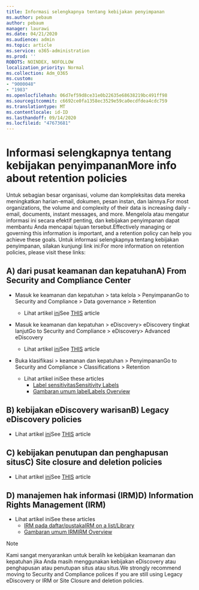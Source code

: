 ```yaml
---
title: Informasi selengkapnya tentang kebijakan penyimpanan
ms.author: pebaum
author: pebaum
manager: laurawi
ms.date: 04/21/2020
ms.audience: admin
ms.topic: article
ms.service: o365-administration
ms.prod: ''
ROBOTS: NOINDEX, NOFOLLOW
localization_priority: Normal
ms.collection: Adm_O365
ms.custom:
- "9000048"
- "1983"
ms.openlocfilehash: 06d7ef59d8ce31e0b22635e68638219bc491ff98
ms.sourcegitcommit: c6692ce0fa1358ec3529e59ca0ecdfdea4cdc759
ms.translationtype: MT
ms.contentlocale: id-ID
ms.lasthandoff: 09/14/2020
ms.locfileid: "47673681"
---
```

# <a name="more-info-about-retention-policies"></a><span data-ttu-id="31acc-102">Informasi selengkapnya tentang kebijakan penyimpanan</span><span class="sxs-lookup"><span data-stu-id="31acc-102">More info about retention policies</span></span>

<span data-ttu-id="31acc-103">Untuk sebagian besar organisasi, volume dan kompleksitas data mereka meningkatkan harian-email, dokumen, pesan instan, dan lainnya.</span><span class="sxs-lookup"><span data-stu-id="31acc-103">For most organizations, the volume and complexity of their data is increasing daily - email, documents, instant messages, and more.</span></span> <span data-ttu-id="31acc-104">Mengelola atau mengatur informasi ini secara efektif penting, dan kebijakan penyimpanan dapat membantu Anda mencapai tujuan tersebut.</span><span class="sxs-lookup"><span data-stu-id="31acc-104">Effectively managing or governing this information is important, and a retention policy can help you achieve these goals.</span></span> <span data-ttu-id="31acc-105">Untuk informasi selengkapnya tentang kebijakan penyimpanan, silakan kunjungi link ini:</span><span class="sxs-lookup"><span data-stu-id="31acc-105">For more information on retention policies, please visit these links:</span></span>

## <a name="a-from-security-and-compliance-center"></a><span data-ttu-id="31acc-106">A) dari pusat keamanan dan kepatuhan</span><span class="sxs-lookup"><span data-stu-id="31acc-106">A) From Security and Compliance Center</span></span>

- <span data-ttu-id="31acc-107">Masuk ke keamanan dan kepatuhan > tata kelola > Penyimpanan</span><span class="sxs-lookup"><span data-stu-id="31acc-107">Go to Security and Compliance > Data governance > Retention</span></span>
  - <span data-ttu-id="31acc-108">Lihat artikel [ini](https://docs.microsoft.com/microsoft-365/compliance/retention-policies)</span><span class="sxs-lookup"><span data-stu-id="31acc-108">See [THIS](https://docs.microsoft.com/microsoft-365/compliance/retention-policies) article</span></span>

- <span data-ttu-id="31acc-109">Masuk ke keamanan dan kepatuhan > eDiscovery> eDiscovery tingkat lanjut</span><span class="sxs-lookup"><span data-stu-id="31acc-109">Go to Security and Compliance > eDiscovery> Advanced eDiscovery</span></span> 
  - <span data-ttu-id="31acc-110">Lihat artikel [ini](https://docs.microsoft.com/microsoft-365/compliance/ediscovery-cases)</span><span class="sxs-lookup"><span data-stu-id="31acc-110">See [THIS](https://docs.microsoft.com/microsoft-365/compliance/ediscovery-cases) article</span></span>

- <span data-ttu-id="31acc-111">Buka klasifikasi > keamanan dan kepatuhan > Penyimpanan</span><span class="sxs-lookup"><span data-stu-id="31acc-111">Go to Security and Compliance > Classifications > Retention</span></span>
  - <span data-ttu-id="31acc-112">Lihat artikel ini</span><span class="sxs-lookup"><span data-stu-id="31acc-112">See these articles</span></span>
    - [<span data-ttu-id="31acc-113">Label sensitivitas</span><span class="sxs-lookup"><span data-stu-id="31acc-113">Sensitivity Labels</span></span>](https://docs.microsoft.com/microsoft-365/compliance/sensitivity-labels)
    - [<span data-ttu-id="31acc-114">Gambaran umum label</span><span class="sxs-lookup"><span data-stu-id="31acc-114">Labels Overview</span></span>](https://docs.microsoft.com/microsoft-365/compliance/labels)

## <a name="b-legacy-ediscovery-policies"></a><span data-ttu-id="31acc-115">B) kebijakan eDiscovery warisan</span><span class="sxs-lookup"><span data-stu-id="31acc-115">B) Legacy eDiscovery policies</span></span>

- <span data-ttu-id="31acc-116">Lihat artikel [ini](https://support.office.com/article/Set-up-an-eDiscovery-Center-in-SharePoint-Online-A18F8975-AA7F-43B4-A7D6-001D14744D8E)</span><span class="sxs-lookup"><span data-stu-id="31acc-116">See [THIS](https://support.office.com/article/Set-up-an-eDiscovery-Center-in-SharePoint-Online-A18F8975-AA7F-43B4-A7D6-001D14744D8E) article</span></span>

## <a name="c-site-closure-and-deletion-policies"></a><span data-ttu-id="31acc-117">C) kebijakan penutupan dan penghapusan situs</span><span class="sxs-lookup"><span data-stu-id="31acc-117">C) Site closure and deletion policies</span></span>

- <span data-ttu-id="31acc-118">Lihat artikel [ini](https://support.office.com/article/Use-policies-for-site-closure-and-deletion-A8280D82-27FD-48C5-9ADF-8A5431208BA5)</span><span class="sxs-lookup"><span data-stu-id="31acc-118">See [THIS](https://support.office.com/article/Use-policies-for-site-closure-and-deletion-A8280D82-27FD-48C5-9ADF-8A5431208BA5) article</span></span>  

## <a name="d-information-rights-management-irm"></a><span data-ttu-id="31acc-119">D) manajemen hak informasi (IRM)</span><span class="sxs-lookup"><span data-stu-id="31acc-119">D) Information Rights Management (IRM)</span></span>

- <span data-ttu-id="31acc-120">Lihat artikel ini</span><span class="sxs-lookup"><span data-stu-id="31acc-120">See these articles</span></span>
  - [<span data-ttu-id="31acc-121">IRM pada daftar/pustaka</span><span class="sxs-lookup"><span data-stu-id="31acc-121">IRM on a list/Library</span></span>](https://support.office.com/article/apply-information-rights-management-to-a-list-or-library-3bdb5c4e-94fc-4741-b02f-4e7cc3c54aa1)
  - [<span data-ttu-id="31acc-122">Gambaran umum IRM</span><span class="sxs-lookup"><span data-stu-id="31acc-122">IRM Overview</span></span>](https://support.office.com/article/create-and-apply-information-management-policies-eb501fe9-2ef6-4150-945a-65a6451ee9e9)

> [!Note]
> <span data-ttu-id="31acc-123">Kami sangat menyarankan untuk beralih ke kebijakan keamanan dan kepatuhan jika Anda masih menggunakan kebijakan eDiscovery atau penghapusan atau penutupan situs atau situs.</span><span class="sxs-lookup"><span data-stu-id="31acc-123">We strongly recommend moving to Security and Compliance polices if you are still using Legacy eDiscovery or IRM or Site Closure and deletion policies.</span></span>
